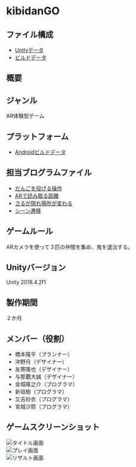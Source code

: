 # kibidanGO

## ファイル構成  
* [Unityデータ](./kibidanGO/)  
* [ビルドデータ]()  

## 概要  

## ジャンル  
AR体験型ゲーム  

## プラットフォーム  
* [Androidビルドデータ]()  

## 担当ブログラムファイル  
* [だんごを投げる操作](./kibidanGO/Assets/DogScene/Scripts/d_dangoOp.cs)  
* [ARで読み取る距離](./kibidanGO/Assets/DogScene/Scripts/d_dogTarget.cs)  
* [さるが隠れ場所が変わる](./kibidanGO/Assets/OniScene/MonkeyScene/Scripts/m_monkey.cs)  
* [シーン遷移](./kibidanGO/Assets/ARScene/Scripts/a_TouchObj.cs)  

## ゲームルール  
ARカメラを使って３匹の仲間を集め、鬼を退治する。  

## Unityバージョン  
Unity 2018.4.2f1  

## 製作期間  
２か月

## メンバー（役割）  
* 橋本隆平（プランナー）  
* 沖野月（デザイナー）  
* 友寄隆也（デザイナー）  
* 与那覇大誠（デザイナー）  
* 金城隆之介（プログラマ）  
* 新垣樹（プログラマ）  
* 又吉紗衣（プログラマ）  
* 宮城沙耶（プログラマ）  

## ゲームスクリーンショット  
![タイトル画面]()  
![プレイ画面]()  
![リザルト画面]()  